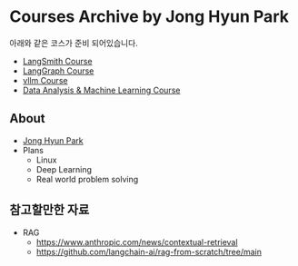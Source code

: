 # Courses Archive by Jong Hyun Park

아래와 같은 코스가 준비 되어있습니다.

  - [LangSmith Course](https://jonhpark7966.github.io/LangSmith_Course/)  
  - [LangGraph Course](https://jonhpark7966.github.io/LangGraph_Course/)  
  - [vllm Course](https://jonhpark7966.github.io/vLLM_Course/)  
  - [Data Analysis & Machine Learning Course](https://jonhpark7966.github.io/MLBasic_Course/)

## About

- [Jong Hyun Park](https://sudormrf.run/jong-hyun-park/)
- Plans
	- Linux
    - Deep Learning
	- Real world problem solving


## 참고할만한 자료

  - RAG
	  - https://www.anthropic.com/news/contextual-retrieval
	  - https://github.com/langchain-ai/rag-from-scratch/tree/main



